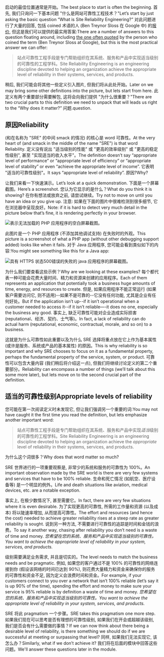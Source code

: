 <span data-ttu-id="6e098-101">启动的最佳位置通常是开始。</span><span class="sxs-lookup"><span data-stu-id="6e098-101">The best place to start is often the beginning.</span></span> <span data-ttu-id="6e098-102">首先, 我们只询问一下基本问题 "什么是网站可靠性工程技术？"</span><span class="sxs-lookup"><span data-stu-id="6e098-102">Let’s start by just asking the basic question “What is Site Reliability Engineering?”</span></span>
<span data-ttu-id="6e098-103">对此问题进行了大量的回答, 包括 coined 术语的人 (Ben Treynor Sloss 在 Google 中) 的[报价](https://landing.google.com/sre/book/chapters/introduction.html), 但这是我们可以提供的最实用答案:</span><span class="sxs-lookup"><span data-stu-id="6e098-103">There are a number of answers to this question floating around, including [the one often quoted](https://landing.google.com/sre/book/chapters/introduction.html) by the person who coined the term (Ben Treynor Sloss at Google), but this is the most practical answer we can offer:</span></span>

> <span data-ttu-id="6e098-104">站点可靠性工程手段是专门帮助组织在其系统、服务和产品中实现适当级别的可靠性的工程学科。</span><span class="sxs-lookup"><span data-stu-id="6e098-104">Site Reliability Engineering is an engineering discipline devoted to helping an organization achieve the appropriate level of reliability in their systems, services, and products.</span></span>

<span data-ttu-id="6e098-105">稍后, 我们可能会将其他一些定义引入图片, 但我们将从此处开始。</span><span class="sxs-lookup"><span data-stu-id="6e098-105">Later on we may bring some other definitions into the picture, but lets start from here.</span></span> <span data-ttu-id="6e098-106">此定义有两个重要部分需要解包, 这将会向我们提供 "为什么很重要？"</span><span class="sxs-lookup"><span data-stu-id="6e098-106">There are two crucial parts to this definition we need to unpack that will leads us right to the “Why does it matter?”</span></span> <span data-ttu-id="6e098-107">问题.</span><span class="sxs-lookup"><span data-stu-id="6e098-107">question.</span></span>

## <a name="reliability"></a><span data-ttu-id="6e098-108">原因</span><span class="sxs-lookup"><span data-stu-id="6e098-108">Reliability</span></span>

<span data-ttu-id="6e098-109">(和在名称为 "SRE" 的中间 smack 的情况) 的核心是 word 可靠性。</span><span class="sxs-lookup"><span data-stu-id="6e098-109">At the very heart of (and smack in the middle of the name "SRE") is that word Reliability.</span></span> <span data-ttu-id="6e098-110">定义没有说出 "适当级别的性能" 或 "更高的效率级别" 或 "更高的稳定性级别", 甚至 "实现适当的收入水平"。</span><span class="sxs-lookup"><span data-stu-id="6e098-110">The definition doesn’t say “appropriate level of performance” or “appropriate level of efficiency” or “appropriate level of stability” or even “achieve the appropriate level of income”.</span></span> <span data-ttu-id="6e098-111">它表明 "适当的可靠性级别"。</span><span class="sxs-lookup"><span data-stu-id="6e098-111">It says “appropriate level of reliability”.</span></span> <span data-ttu-id="6e098-112">原因?</span><span class="sxs-lookup"><span data-stu-id="6e098-112">Why?</span></span>

<span data-ttu-id="6e098-113">让我们来看一下快速演示。</span><span class="sxs-lookup"><span data-stu-id="6e098-113">Let’s look at a quick demonstration.</span></span> <span data-ttu-id="6e098-114">下面是一个屏幕截图。</span><span class="sxs-lookup"><span data-stu-id="6e098-114">Here’s a screenshot.</span></span> <span data-ttu-id="6e098-115">您认为它显示的是什么？</span><span class="sxs-lookup"><span data-stu-id="6e098-115">What do you think it is showing?</span></span> <span data-ttu-id="6e098-116">在你有想法或放弃之前, 请尝试继续。</span><span class="sxs-lookup"><span data-stu-id="6e098-116">Try not to move on until you have an idea or you give up.</span></span> <span data-ttu-id="6e098-117">注意: 如果在下面的图片中很难检测到很多细节, 它在浏览器中呈现良好。</span><span class="sxs-lookup"><span data-stu-id="6e098-117">Note: if it is hard to detect very much detail in the picture below that’s fine, it is rendering perfectly in your browser.</span></span>

   ![表示无法加载的 PHP 应用程序的空白屏幕截图。](../media/02_blank-screenshot.png)

<span data-ttu-id="6e098-119">此图片是一个 PHP 应用程序 (不添加其他调试支持) 在失败时的外观。</span><span class="sxs-lookup"><span data-stu-id="6e098-119">This picture is a screenshot of what a PHP app (without other debugging support added) looks like when it fails.</span></span> <span data-ttu-id="6e098-120">对于 Java 应用程序, 您可能会看到类似如下的内容:</span><span class="sxs-lookup"><span data-stu-id="6e098-120">You might see something like this for a Java app:</span></span>

   ![具有 HTTPS 状态500错误的失败的 java 应用程序的屏幕截图。](../media/02_java-screenshot.png)

<span data-ttu-id="6e098-122">为什么我们要查看这些示例？</span><span class="sxs-lookup"><span data-stu-id="6e098-122">Why are we looking at these examples?</span></span> <span data-ttu-id="6e098-123">每个都代表一种可能会花费大量时间、精力和资源来创建的应用程序。</span><span class="sxs-lookup"><span data-stu-id="6e098-123">Each of them represents an application that potentially took a business huge amounts of time, energy, and resources to create.</span></span> <span data-ttu-id="6e098-124">但是, 如果应用程序不能正常运行 (如果客户需要访问它, 则不适用)--如果不是可靠的--它没有任何功能, 尤其是企业有任何好处。</span><span class="sxs-lookup"><span data-stu-id="6e098-124">But if the application isn’t up--if it isn’t operational when a customer needed to access it--if it isn’t reliable—-it does no one, especially the business any good.</span></span> <span data-ttu-id="6e098-125">事实上, 缺乏可靠性可能对企业造成实际损害 (reputational、经济、契约、士气等)。</span><span class="sxs-lookup"><span data-stu-id="6e098-125">In fact, a lack of reliability can do actual harm (reputational, economic, contractual, morale, and so on) to a business.</span></span>

<span data-ttu-id="6e098-126">这就是为什么可靠性如此重要以及为什么 SRE 选择将重点放在它上作为基本属性 (或许是服务、系统或产品的基本属性) 的原因。</span><span class="sxs-lookup"><span data-stu-id="6e098-126">This is why reliability is so important and why SRE chooses to focus on it as a fundamental property, perhaps the fundamental property of the service, system, or product.</span></span> <span data-ttu-id="6e098-127">可靠性可以包含大量内容 (我们稍后将介绍这一点), 但我们将继续讨论定义的第二个重要部分。</span><span class="sxs-lookup"><span data-stu-id="6e098-127">Reliability can encompass a number of things (we’ll talk about this some more later), but lets move on to the second crucial part of the definition.</span></span>

## <a name="appropriate-levels-of-reliability"></a><span data-ttu-id="6e098-128">适当的可靠性级别</span><span class="sxs-lookup"><span data-stu-id="6e098-128">Appropriate levels of reliability</span></span>

<span data-ttu-id="6e098-129">您可能在第一次阅读定义时未发现它, 但让我们强调另一个重要的词:</span><span class="sxs-lookup"><span data-stu-id="6e098-129">You may not have caught it the first time you read the definition, but lets emphasize another important word:</span></span>

> <span data-ttu-id="6e098-130">站点可靠性工程手段是专门帮助组织在其系统、服务和产品中实现*适当*级别的可靠性的工程学科。</span><span class="sxs-lookup"><span data-stu-id="6e098-130">Site Reliability Engineering is an engineering discipline devoted to helping an organization achieve the *appropriate* level of reliability in their systems, services, and products.</span></span>

<span data-ttu-id="6e098-131">为什么这个词很多？</span><span class="sxs-lookup"><span data-stu-id="6e098-131">Why does that word matter so much?</span></span>

<span data-ttu-id="6e098-132">SRE 世界进行的一项重要观察是, 非常少的系统和服务的可靠性为 100%。</span><span class="sxs-lookup"><span data-stu-id="6e098-132">An important observation made by the SRE world is there are very few systems and services that have to be 100% reliable.</span></span> <span data-ttu-id="6e098-133">生命和死亡情况 (如航空、医疗设备等) 是一个明显的例外。</span><span class="sxs-lookup"><span data-stu-id="6e098-133">Life and death situations like aviation, medical devices, etc. are a notable exception.</span></span>

<span data-ttu-id="6e098-134">事实上, 在极少数情况下, 甚至需要它。</span><span class="sxs-lookup"><span data-stu-id="6e098-134">In fact, there are very few situations where it is even desirable.</span></span> <span data-ttu-id="6e098-135">为了实现更高的可靠性, 所需的工作量和资源 (以及成本) 将以陡速率增加, 从而提高可靠性。</span><span class="sxs-lookup"><span data-stu-id="6e098-135">The effort and resources (and hence the cost) needed to achieve greater reliability rises at a steep rate as greater reliability is sought.</span></span> <span data-ttu-id="6e098-136">说到另一种方法, 不需要进行可靠性的追踪是时间和金钱的浪费。</span><span class="sxs-lookup"><span data-stu-id="6e098-136">To say it another way, chasing after reliability you don’t need is a waste of time and money.</span></span> <span data-ttu-id="6e098-137">_您希望在您的系统、服务和产品中实现适当级别的可靠性。_</span><span class="sxs-lookup"><span data-stu-id="6e098-137">_You want to achieve the appropriate level of reliability in your system, services, and products._</span></span> 

<span data-ttu-id="6e098-138">级别需要满足业务需求, 并且是切实的。</span><span class="sxs-lookup"><span data-stu-id="6e098-138">The level needs to match the business needs and be pragmatic.</span></span> <span data-ttu-id="6e098-139">例如, 如果您的客户通过不是 100% 的可靠性的网络连接到你 (假设该网络的时间已达到 90%), 则花费大量精力和资金来确保你的服务的可靠性和资金不足, 因为定义会浪费时间和资金。</span><span class="sxs-lookup"><span data-stu-id="6e098-139">For example, if your customers connect to you over a network that isn’t 100% reliable (let’s say it is up 90% of the time), spending the effort and money to make sure your service is 95% reliable is by definition a waste of time and money.</span></span> <span data-ttu-id="6e098-140">_您希望在您的系统、服务和产品中实现适当级别的可靠性。_</span><span class="sxs-lookup"><span data-stu-id="6e098-140">_You want to achieve the appropriate level of reliability in your system, services, and products._</span></span>

<span data-ttu-id="6e098-141">SRE 将此 pragmatism 一个步骤。</span><span class="sxs-lookup"><span data-stu-id="6e098-141">SRE takes this pragmatism one more step.</span></span> <span data-ttu-id="6e098-142">如果我们现在可以思考是否有理想的可靠性级别, 如果我们在开会或超越该级别, 我们是否会有什么需要做的事情？</span><span class="sxs-lookup"><span data-stu-id="6e098-142">If we can now think about there being a desirable level of reliability, is there something we should do if we are successful at meeting or surpassing that level?</span></span> <span data-ttu-id="6e098-143">同样, 如果我们无法实现它, 该怎么办？</span><span class="sxs-lookup"><span data-stu-id="6e098-143">Similarly, what if we don’t achieve it?</span></span> <span data-ttu-id="6e098-144">我们将在后面的模块中回答这些问题。</span><span class="sxs-lookup"><span data-stu-id="6e098-144">We'll answer these questions later in the module.</span></span>


